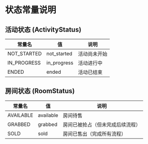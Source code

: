 # 状态常量说明

## 活动状态 (ActivityStatus)

| 常量名 | 值 | 说明 |
|-------|-----|-----|
| NOT_STARTED | not_started | 活动尚未开始 |
| IN_PROGRESS | in_progress | 活动进行中 |
| ENDED | ended | 活动已结束 |

## 房间状态 (RoomStatus)

| 常量名 | 值 | 说明 |
|-------|-----|-----|
| AVAILABLE | available | 房间待售 |
| GRABBED | grabbed | 房间已被抢占（但未完成后续流程） |
| SOLD | sold | 房间已售出（完成所有流程） |
